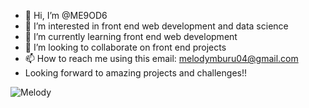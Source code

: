 - 👋 Hi, I’m @ME9OD6
- 👀 I’m interested in front end web development and data science
- 🌱 I’m currently learning front end web development
- 💞️ I’m looking to collaborate on front end projects
- 📫 How to reach me using this email: melodymburu04@gmail.com
- Looking forward to amazing projects and challenges!!

<!---
ME9OD6/ME9OD6 is a ✨ special ✨ repository because its `README.md` (this file) appears on your GitHub profile.
You can click the Preview link to take a look at your changes.
--->
![Melody](https://user-images.githubusercontent.com/25695041/229791372-35f94d93-144d-4429-aa93-ceefcd30a66d.jpg)
